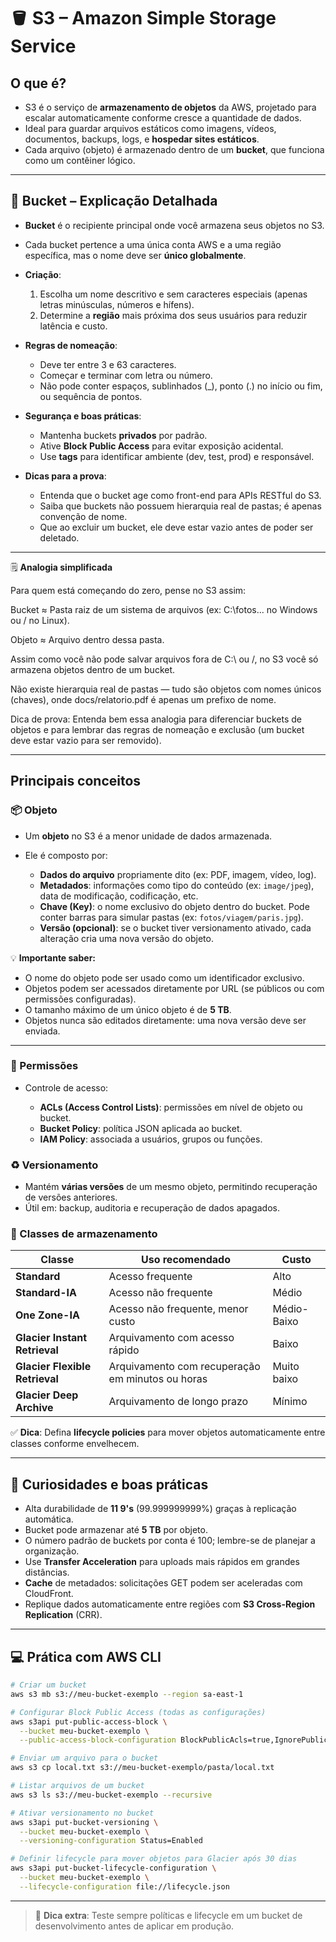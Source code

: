 # 🪣 S3 – Amazon Simple Storage Service

## O que é?

* S3 é o serviço de **armazenamento de objetos** da AWS, projetado para escalar automaticamente conforme cresce a quantidade de dados.
* Ideal para guardar arquivos estáticos como imagens, vídeos, documentos, backups, logs, e **hospedar sites estáticos**.
* Cada arquivo (objeto) é armazenado dentro de um **bucket**, que funciona como um contêiner lógico.

---

## 📁 Bucket – Explicação Detalhada

* **Bucket** é o recipiente principal onde você armazena seus objetos no S3.
* Cada bucket pertence a uma única conta AWS e a uma região específica, mas o nome deve ser **único globalmente**.
* **Criação**:

  1. Escolha um nome descritivo e sem caracteres especiais (apenas letras minúsculas, números e hífens).
  2. Determine a **região** mais próxima dos seus usuários para reduzir latência e custo.
* **Regras de nomeação**:

  * Deve ter entre 3 e 63 caracteres.
  * Começar e terminar com letra ou número.
  * Não pode conter espaços, sublinhados (\_), ponto (.) no início ou fim, ou sequência de pontos.
* **Segurança e boas práticas**:

  * Mantenha buckets **privados** por padrão.
  * Ative **Block Public Access** para evitar exposição acidental.
  * Use **tags** para identificar ambiente (dev, test, prod) e responsável.
* **Dicas para a prova**:

  * Entenda que o bucket age como front-end para APIs RESTful do S3.
  * Saiba que buckets não possuem hierarquia real de pastas; é apenas convenção de nome.
  * Que ao excluir um bucket, ele deve estar vazio antes de poder ser deletado.

---
🗒️ **Analogia simplificada**

Para quem está começando do zero, pense no S3 assim:

Bucket ≈ Pasta raiz de um sistema de arquivos (ex: C:\fotos\... no Windows ou / no Linux).

Objeto ≈ Arquivo dentro dessa pasta.

Assim como você não pode salvar arquivos fora de C:\ ou /, no S3 você só armazena objetos dentro de um bucket.

Não existe hierarquia real de pastas — tudo são objetos com nomes únicos (chaves), onde docs/relatorio.pdf é apenas um prefixo de nome.

Dica de prova: Entenda bem essa analogia para diferenciar buckets de objetos e para lembrar das regras de nomeação e exclusão (um bucket deve estar vazio para ser removido).

---
## Principais conceitos

### 📦 Objeto

* Um **objeto** no S3 é a menor unidade de dados armazenada.
* Ele é composto por:

  * **Dados do arquivo** propriamente dito (ex: PDF, imagem, vídeo, log).
  * **Metadados**: informações como tipo do conteúdo (ex: `image/jpeg`), data de modificação, codificação, etc.
  * **Chave (Key)**: o nome exclusivo do objeto dentro do bucket. Pode conter barras para simular pastas (ex: `fotos/viagem/paris.jpg`).
  * **Versão (opcional)**: se o bucket tiver versionamento ativado, cada alteração cria uma nova versão do objeto.

💡 **Importante saber:**

* O nome do objeto pode ser usado como um identificador exclusivo.
* Objetos podem ser acessados diretamente por URL (se públicos ou com permissões configuradas).
* O tamanho máximo de um único objeto é de **5 TB**.
* Objetos nunca são editados diretamente: uma nova versão deve ser enviada.

---

### 🔐 Permissões

* Controle de acesso:

  * **ACLs (Access Control Lists)**: permissões em nível de objeto ou bucket.
  * **Bucket Policy**: política JSON aplicada ao bucket.
  * **IAM Policy**: associada a usuários, grupos ou funções.

### ♻️ Versionamento

* Mantém **várias versões** de um mesmo objeto, permitindo recuperação de versões anteriores.
* Útil em: backup, auditoria e recuperação de dados apagados.

### 🧊 Classes de armazenamento

| Classe                         | Uso recomendado                                  | Custo       |
| ------------------------------ | ------------------------------------------------ | ----------- |
| **Standard**                   | Acesso frequente                                 | Alto        |
| **Standard-IA**                | Acesso não frequente                             | Médio       |
| **One Zone-IA**                | Acesso não frequente, menor custo                | Médio-Baixo |
| **Glacier Instant Retrieval**  | Arquivamento com acesso rápido                   | Baixo       |
| **Glacier Flexible Retrieval** | Arquivamento com recuperação em minutos ou horas | Muito baixo |
| **Glacier Deep Archive**       | Arquivamento de longo prazo                      | Mínimo      |

✅ **Dica**: Defina **lifecycle policies** para mover objetos automaticamente entre classes conforme envelhecem.

---

## 🧠 Curiosidades e boas práticas

* Alta durabilidade de **11 9's** (99.999999999%) graças à replicação automática.
* Bucket pode armazenar até **5 TB** por objeto.
* O número padrão de buckets por conta é 100; lembre-se de planejar a organização.
* Use **Transfer Acceleration** para uploads mais rápidos em grandes distâncias.
* **Cache** de metadados: solicitações GET podem ser aceleradas com CloudFront.
* Replique dados automaticamente entre regiões com **S3 Cross-Region Replication** (CRR).

---

## 💻 Prática com AWS CLI

```bash
# Criar um bucket
aws s3 mb s3://meu-bucket-exemplo --region sa-east-1

# Configurar Block Public Access (todas as configurações)
aws s3api put-public-access-block \
  --bucket meu-bucket-exemplo \
  --public-access-block-configuration BlockPublicAcls=true,IgnorePublicAcls=true,BlockPublicPolicy=true,RestrictPublicBuckets=true

# Enviar um arquivo para o bucket
aws s3 cp local.txt s3://meu-bucket-exemplo/pasta/local.txt

# Listar arquivos de um bucket
aws s3 ls s3://meu-bucket-exemplo --recursive

# Ativar versionamento no bucket
aws s3api put-bucket-versioning \
  --bucket meu-bucket-exemplo \
  --versioning-configuration Status=Enabled

# Definir lifecycle para mover objetos para Glacier após 30 dias
aws s3api put-bucket-lifecycle-configuration \
  --bucket meu-bucket-exemplo \
  --lifecycle-configuration file://lifecycle.json
```

---

> 🌱 **Dica extra**: Teste sempre políticas e lifecycle em um bucket de desenvolvimento antes de aplicar em produção.
